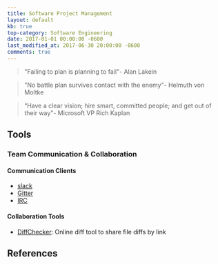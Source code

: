 ```yaml
---
title: Software Project Management
layout: default
kb: true
top-category: Software Engineering
date: 2017-01-01 00:00:00 -0600
last_modified_at: 2017-06-30 20:00:00 -0600
comments: true
---
```


> "Failing to plan is planning to fail"- Alan Lakein

> "No battle plan survives contact with the enemy"- Helmuth von Moltke

> “Have a clear vision; hire smart, committed people; and get out of their way"- Microsoft VP Rich Kaplan

## Tools

### Team Communication & Collaboration

#### Communication Clients

* [slack](https://slack.com/)
* [Gitter](https://gitter.im/)
* [IRC](https://en.wikipedia.org/wiki/Internet_Relay_Chat)

#### Collaboration Tools

* [DiffChecker](https://www.diffchecker.com/): Online diff tool to share file diffs by link

## References

